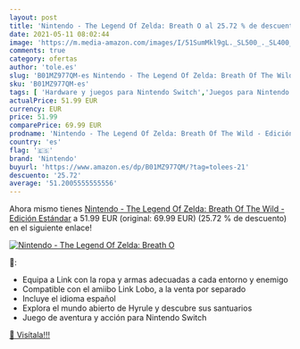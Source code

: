 ```yaml
---
layout: post
title: 'Nintendo - The Legend Of Zelda: Breath O al 25.72 % de descuento'
date: 2021-05-11 08:02:44
image: 'https://m.media-amazon.com/images/I/51SumMkl9gL._SL500_._SL400_.jpg'
comments: true
category: ofertas
author: 'tole.es'
slug: 'B01MZ977QM-es Nintendo - The Legend Of Zelda: Breath Of The Wild -...'
sku: 'B01MZ977QM-es'
tags: [ 'Hardware y juegos para Nintendo Switch','Juegos para Nintendo Switch','Videojuegos','nintendo', ]
actualPrice: 51.99 EUR
currency: EUR
price: 51.99
comparePrice: 69.99 EUR
prodname: 'Nintendo - The Legend Of Zelda: Breath Of The Wild - Edición Estándar'
country: 'es'
flag: '🇪🇸'
brand: 'Nintendo'
buyurl: 'https://www.amazon.es/dp/B01MZ977QM/?tag=tolees-21'
descuento: '25.72'
average: '51.2005555555556'
---
```


Ahora mismo tienes [Nintendo - The Legend Of Zelda: Breath Of The Wild - Edición Estándar](https://www.amazon.es/dp/B01MZ977QM/?tag=tolees-21) a 51.99 EUR (original: 69.99 EUR) (25.72 %  de descuento) en el siguiente enlace!

[![Nintendo - The Legend Of Zelda: Breath O](https://m.media-amazon.com/images/I/51SumMkl9gL._SL500_._SL400_.jpg)](https://www.amazon.es/dp/B01MZ977QM/?tag=tolees-21)

🔎:

- Equipa a Link con la ropa y armas adecuadas a cada entorno y enemigo
- Compatible con el amiibo Link Lobo, a la venta por separado
- Incluye el idioma español
- Explora el mundo abierto de Hyrule y descubre sus santuarios
- Juego de aventura y acción para Nintendo Switch

[🛒 Visítala!!!](https://www.amazon.es/dp/B01MZ977QM/?tag=tolees-21)
